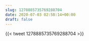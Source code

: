 ```yaml
---
slug: 1278885735769288704
date: 2020-07-03 02:58:14+00:00
draft: false
---
```


{{< tweet 1278885735769288704 >}}

